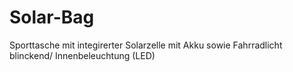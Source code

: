 # Solar-Bag
Sporttasche mit integirerter Solarzelle mit Akku sowie Fahrradlicht blinckend/ Innenbeleuchtung (LED)
